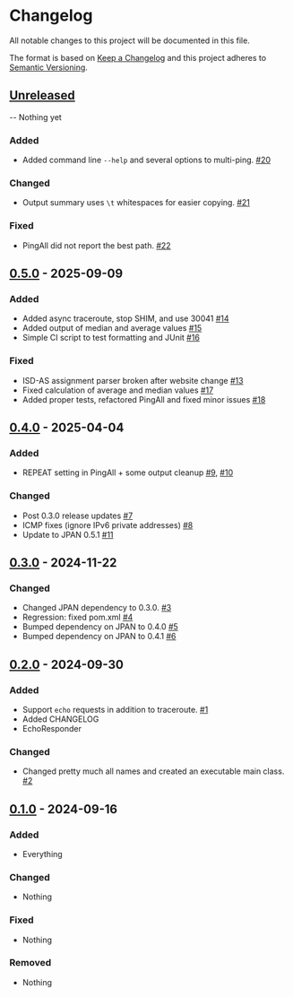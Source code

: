 # Changelog

All notable changes to this project will be documented in this file.

The format is based on [Keep a Changelog](http://keepachangelog.com/en/1.0.0/)
and this project adheres to [Semantic Versioning](http://semver.org/spec/v2.0.0.html).

## [Unreleased]

-- Nothing yet

### Added

- Added command line `--help` and several options to multi-ping.
  [#20](https://github.com/netsec-ethz/scion-java-multiping/pull/20)

### Changed

- Output summary uses `\t` whitespaces for easier copying.
  [#21](https://github.com/netsec-ethz/scion-java-multiping/pull/21)

### Fixed

- PingAll did not report the best path.
  [#22](https://github.com/netsec-ethz/scion-java-multiping/pull/22)

## [0.5.0] - 2025-09-09

### Added

- Added async traceroute, stop SHIM, and use 30041
  [#14](https://github.com/netsec-ethz/scion-java-multiping/pull/14)
- Added output of median and average values
  [#15](https://github.com/netsec-ethz/scion-java-multiping/pull/15)
- Simple CI script to test formatting and JUnit
  [#16](https://github.com/netsec-ethz/scion-java-multiping/pull/16)

### Fixed

- ISD-AS assignment parser broken after website change
  [#13](https://github.com/netsec-ethz/scion-java-multiping/pull/13)
- Fixed calculation of average and median values
  [#17](https://github.com/netsec-ethz/scion-java-multiping/pull/17)
- Added proper tests, refactored PingAll and fixed minor issues
  [#18](https://github.com/netsec-ethz/scion-java-multiping/pull/18)

## [0.4.0] - 2025-04-04

### Added

- REPEAT setting in PingAll + some output cleanup
  [#9](https://github.com/netsec-ethz/scion-java-multiping/pull/9),
  [#10](https://github.com/netsec-ethz/scion-java-multiping/pull/10)

### Changed

- Post 0.3.0 release updates
  [#7](https://github.com/netsec-ethz/scion-java-multiping/pull/7)
- ICMP fixes (ignore IPv6 private addresses)
  [#8](https://github.com/netsec-ethz/scion-java-multiping/pull/8)
- Update to JPAN 0.5.1
  [#11](https://github.com/netsec-ethz/scion-java-multiping/pull/11)

## [0.3.0] - 2024-11-22

### Changed

- Changed JPAN dependency to 0.3.0.
  [#3](https://github.com/netsec-ethz/scion-java-multiping/pull/3)
- Regression: fixed pom.xml
  [#4](https://github.com/netsec-ethz/scion-java-multiping/pull/4)
- Bumped dependency on JPAN to 0.4.0
  [#5](https://github.com/netsec-ethz/scion-java-multiping/pull/5)
- Bumped dependency on JPAN to 0.4.1
  [#6](https://github.com/netsec-ethz/scion-java-multiping/pull/6)

## [0.2.0] - 2024-09-30

### Added

- Support `echo` requests in addition to traceroute.
  [#1](https://github.com/netsec-ethz/scion-java-multiping/pull/1)
- Added CHANGELOG
- EchoResponder

### Changed

- Changed pretty much all names and created an executable main class.
  [#2](https://github.com/netsec-ethz/scion-java-multiping/pull/2)

## [0.1.0] - 2024-09-16

### Added

- Everything

### Changed

- Nothing

### Fixed

- Nothing

### Removed

- Nothing

[Unreleased]: https://github.com/netsec-ethz/scion-java-multiping/compare/v0.5.0...HEAD
[0.5.0]: https://github.com/netsec-ethz/scion-java-multiping/compare/v0.4.0...v0.5.0
[0.4.0]: https://github.com/netsec-ethz/scion-java-multiping/compare/v0.3.0...v0.4.0
[0.3.0]: https://github.com/netsec-ethz/scion-java-multiping/compare/v0.2.0...v0.3.0
[0.2.0]: https://github.com/netsec-ethz/scion-java-multiping/compare/v0.1.0...v0.2.0
[0.1.0]: https://github.com/netsec-ethz/scion-java-multiping/compare/init_root_commit...v0.1.0
